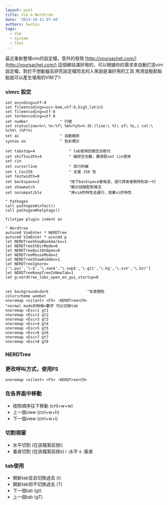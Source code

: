 ```yaml
---
layout: post
title: Vim & Nerdtree
date: '2013-10-11 07:48'
authors: hwchiu
tags:
  - Vim
  - System
  - Tool
---
```

最近重新整理vim的設定檔，意外的發現
[http://yoursachet.com/](http://yoursachet.com/)
這個網站滿好用的，可以根據你的需求來自動打造vim設定檔，對於不想動腦去研究設定檔而言的人來說是滿好用的工具
用滑鼠輕鬆點點就可以產生堪用的VIM了!!


### vimrc 設定
```
set encoding=utf-8
set fileencodings=ucs-bom,utf-8,big5,latin1
set fileencoding=utf-8
set termencoding=utf-8
set number              " 行號
set statusline=%<\ %n:%f\ %m%r%y%=%-35.(line:\ %l\ of\ %L,\ col:\ %c%V\ (%P)%)
set ai                  " 自動縮排
syntax on               " 色彩標示

set tabstop=4               " tab使用四個空白取代
set shiftwidth=4            " 縮排空白數，要搭配set cin使用
set cin
set cursorline              " 該行的線
set t_Co=256                " 支援 256 色
set textwidth=0
set backspace=2 		    "按下backspace會後退，道行首後會刪除到前一行
set showmatch			    "顯示括號配對情況
set nocompatible			"用vim的特性去運行，捨棄vi的特性

" Pathogen
call pathogen#infect()
call pathogen#helptags()

filetype plugin indent on

" Nerdtree
autocmd VimEnter * NERDTree
autocmd VimEnter * wincmd p
let NERDTreeShowBookmarks=1
let NERDTreeChDirMode=0
let NERDTreeQuitOnOpen=0
let NERDTreeMouseMode=2
let NERDTreeShowHidden=1
let NERDTreeIgnore=['\.pyc','\~$','\.swo$','\.swp$','\.git','\.hg','\.svn','\.bzr']
let NERDTreeKeepTreeInNewTab=1
let g:nerdtree_tabs_open_on_gui_startup=0


set background=dark                 "背景顏色
colorscheme wombat
nnoremap <silent> <F5> :NERDTree<CR>
"normal mode的時候+數字 可以切換tab
nnoremap <Esc>1 gt1
nnoremap <Esc>2 gt2
nnoremap <Esc>3 gt3
nnoremap <Esc>4 gt4
nnoremap <Esc>5 gt5
nnoremap <Esc>6 gt6
nnoremap <Esc>7 gt7
nnoremap <Esc>8 gt8

```



### NERDTree


### 更改呼叫方式，使用F5
```
nnoremap <silent> <F5> :NERDTree<CR>
```

### 在各界面中移動

- 按照順序往下移動 (crtl+w+w)
- 上一個view (ctrl+w+h)
- 下一個view (ctrl+w+l)

### 切割視窗

- 水平切割 (在該檔案前按i)
- 垂直切割 (在該檔案前按s)
  i :水平
  s :垂直

### tab使用

- 開新tab並且切換過去 (t)
- 開新tab但不切換過去 (T)
- 下一個tab (gt)
- 上一個tab (gT)

